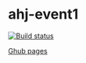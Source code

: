 # ahj-event1
[![Build status](https://ci.appveyor.com/api/projects/status/ddcn2v3pggnqj7t0?svg=true)](https://ci.appveyor.com/project/kassiopea-coder/ahj-event-1-ooyhp)

[Ghub pages](https://kassiopea-coder.github.io/ahj-event__1/)
